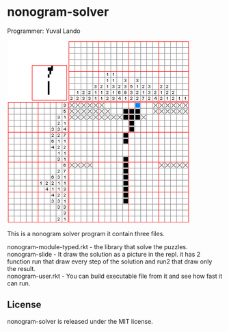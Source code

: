 nonogram-solver
=========================

Programmer: Yuval Lando

![alt An example of a nonogram puzzle](https://github.com/ylando2/nonogram-solver/blob/master/Paint_by_numbers.gif?raw=true)

This is a nonogram solver program it contain three files.

nonogram-module-typed.rkt - the library that solve the puzzles.  
nonogram-slide - It draw the solution as a picture in the repl.
it has 2 function run that draw every step of the solution and run2
that draw only the result.  
nonogram-user.rkt - You can build executable file from it and see how
fast it can run.

License
-------
nonogram-solver is released under the MIT license.
